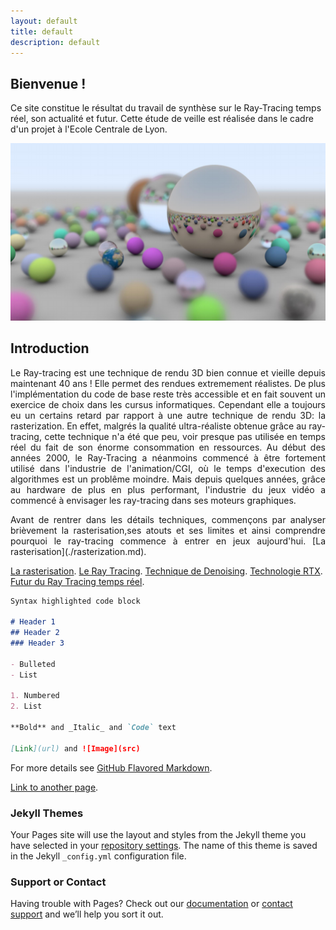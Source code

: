 ```yaml
---
layout: default
title: default
description: default
---
```


## Bienvenue !

Ce site constitue le résultat du travail de synthèse sur le Ray-Tracing temps réel, son actualité et futur. Cette étude de veille est réalisée dans le cadre d'un projet à l'Ecole Centrale de Lyon.

![Image](img_intro.png)

## Introduction 

<p style='text-align: justify;'> 
  Le Ray-tracing est une technique de rendu 3D bien connue et vieille depuis maintenant 40 ans ! Elle permet des rendues extremement réalistes. De plus l'implémentation du code de base reste très accessible et en fait souvent un exercice de choix dans les cursus informatiques. Cependant elle a toujours eu un certains retard par rapport à une autre technique de rendu 3D: la rasterization. En effet, malgrés la qualité ultra-réaliste obtenue grâce au ray-tracing, cette technique n'a été que peu, voir presque pas utilisée en temps réel du fait de son énorme consommation en ressources. Au début des années 2000, le Ray-Tracing a néanmoins commencé à être fortement utilisé dans l'industrie de l'animation/CGI, où le temps d'execution des algorithmes est un problême moindre. Mais depuis quelques années, grâce au hardware de plus en plus performant, l'industrie du jeux vidéo a commencé à envisager les ray-tracing dans ses moteurs graphiques. 
</p>
<p style='text-align: justify;'> 
Avant de rentrer dans les détails techniques, commençons par analyser brièvement la rasterisation,ses atouts et ses limites et ainsi comprendre pourquoi le ray-tracing commence à entrer en jeux aujourd'hui. [La rasterisation](./rasterization.md).
</p>

[La rasterisation](./rasterization.md).
[Le Ray Tracing](./page1.md).
[Technique de Denoising](./page1.md).
[Technologie RTX](./page1.md).
[Futur du Ray Tracing temps réel](./page1.md).


```markdown
Syntax highlighted code block

# Header 1
## Header 2
### Header 3

- Bulleted
- List

1. Numbered
2. List

**Bold** and _Italic_ and `Code` text

[Link](url) and ![Image](src)
```

For more details see [GitHub Flavored Markdown](https://guides.github.com/features/mastering-markdown/).

[Link to another page](./page1.md).

### Jekyll Themes

Your Pages site will use the layout and styles from the Jekyll theme you have selected in your [repository settings](https://github.com/Daniel-Dht/VeilleECL/settings). The name of this theme is saved in the Jekyll `_config.yml` configuration file.

### Support or Contact

Having trouble with Pages? Check out our [documentation](https://help.github.com/categories/github-pages-basics/) or [contact support](https://github.com/contact) and we’ll help you sort it out.
